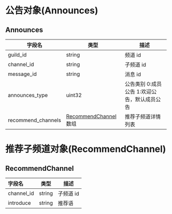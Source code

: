 # 公告对象(Announces)

## Announces

| 字段名                | 类型                                        | 描述                        |
|--------------------|-------------------------------------------|---------------------------|
| guild_id           | string                                    | 频道 id                     |
| channel_id         | string                                    | 子频道 id                    |
| message_id         | string                                    | 消息 id                     |
| announces_type     | uint32                                    | 公告类别 0:成员公告 1:欢迎公告，默认成员公告 |
| recommend_channels | [RecommendChannel](#RecommendChannel)  数组 | 推荐子频道详情列表                 |

# 推荐子频道对象(RecommendChannel)

## RecommendChannel

| 字段名        | 类型     | 描述     |
|:-----------|--------|--------|
| channel_id | string | 子频道 id |
| introduce  | string | 推荐语    |
